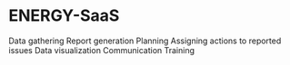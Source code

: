 # ENERGY-SaaS
Data gathering Report generation Planning Assigning actions to reported issues Data visualization Communication Training
